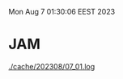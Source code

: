 Mon Aug  7 01:30:06 EEST 2023
# JAM
<a href='./cache/202308/07_01.log'>./cache/202308/07_01.log</a>
